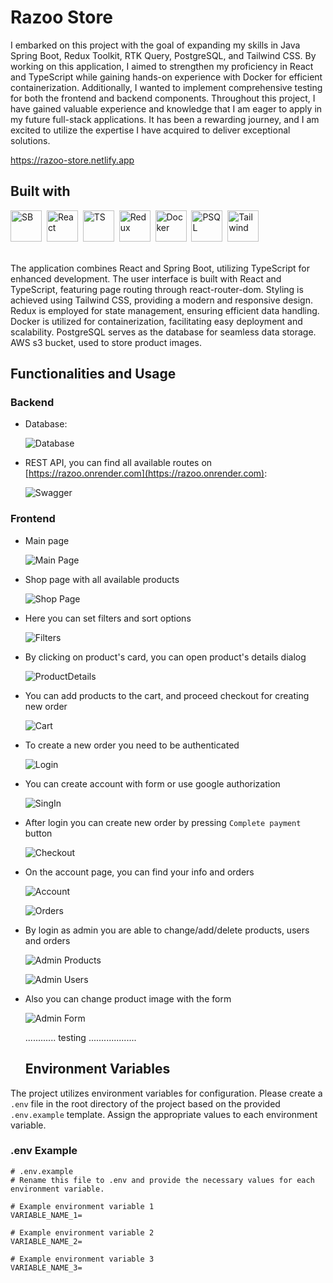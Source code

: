 # Razoo Store

I embarked on this project with the goal of expanding my skills in Java Spring Boot, Redux Toolkit, RTK Query, PostgreSQL, and Tailwind CSS.
By working on this application, I aimed to strengthen my proficiency in React and TypeScript while gaining hands-on experience with Docker for efficient containerization. Additionally, I wanted to implement comprehensive testing for both the frontend and backend components.
Throughout this project, I have gained valuable experience and knowledge that I am eager to apply in my future full-stack applications. It has been a rewarding journey, and I am excited to utilize the expertise I have acquired to deliver exceptional solutions.

https://razoo-store.netlify.app

## Built with

<!-- ICONS found at: ht<rtps://github.com/devicons/devicon/tree/master/icons -->
<div> 
      <img src="https://raw.githubusercontent.com/devicons/devicon/master/icons/spring/spring-original-wordmark.svg" title="SB" alt="SB" width="50" height="50"/>&nbsp;
      <img src="https://raw.githubusercontent.com/devicons/devicon/master/icons/react/react-original-wordmark.svg" title="React" alt="React" width="50" height="50"/>&nbsp;
      <img src="https://raw.githubusercontent.com/devicons/devicon/master/icons/typescript/typescript-original.svg" title="TS" alt="TS" width="50" height="50"/>&nbsp;
      <img src="https://raw.githubusercontent.com/devicons/devicon/master/icons/redux/redux-original.svg" title="Redux" alt="Redux" width="50" height="50"/>&nbsp;
      <img src="https://raw.githubusercontent.com/devicons/devicon/master/icons/docker/docker-original-wordmark.svg" title="Docker" alt="Docker" width="50" height="50"/>&nbsp;
      <img src="https://raw.githubusercontent.com/devicons/devicon/master/icons/postgresql/postgresql-original-wordmark.svg" title="PSQL" alt="PSQL" width="50" height="50"/>&nbsp;
      <img src="https://raw.githubusercontent.com/devicons/devicon/master/icons/tailwindcss/tailwindcss-original-wordmark.svg" title="Tailwind" alt="Tailwind" width="50" height="50"/>&nbsp;
</div>
<br>

The application combines React and Spring Boot, utilizing TypeScript for enhanced development. The user interface is built with React and TypeScript, featuring page routing through react-router-dom. Styling is achieved using Tailwind CSS, providing a modern and responsive design. Redux is employed for state management, ensuring efficient data handling. Docker is utilized for containerization, facilitating easy deployment and scalability. PostgreSQL serves as the database for seamless data storage. AWS s3 bucket, used to store product images.

## Functionalities and Usage

### Backend

- Database:

  ![Database](screenshots/database.jpg)

- REST API, you can find all available routes on [https://razoo.onrender.com](https://razoo.onrender.com):

  ![Swagger](screenshots/swagger.jpg)

### Frontend

- Main page

  ![Main Page](screenshots/mainPage.jpg)

- Shop page with all available products

  ![Shop Page](screenshots/shopPage.jpg)

- Here you can set filters and sort options

  ![Filters ](screenshots/filters.jpg)

- By clicking on product's card, you can open product's details dialog

  ![ProductDetails ](screenshots/productDetails.jpg)

- You can add products to the cart, and proceed checkout for creating new order

  ![Cart ](screenshots/cartPage.jpg)

- To create a new order you need to be authenticated

  ![Login ](screenshots/loginPage.jpg)

- You can create account with form or use google authorization

  ![SingIn ](screenshots/singInPage.jpg)

- After login you can create new order by pressing `Complete payment` button

  ![Checkout ](screenshots/checkoutPage.jpg)

- On the account page, you can find your info and orders

  ![Account ](screenshots/accountPage.jpg)

  ![Orders ](screenshots/orderPage.jpg)

- By login as admin you are able to change/add/delete products, users and orders

  ![Admin Products ](screenshots/adminProducts.jpg)

  ![Admin Users ](screenshots/adminUsers.jpg)

- Also you can change product image with the form

  ![Admin Form ](screenshots/adminForm.jpg)
  
  
  
  ............ testing ...................
  ## Environment Variables

The project utilizes environment variables for configuration. Please create a `.env` file in the root directory of the project based on the provided `.env.example` template. Assign the appropriate values to each environment variable.

### .env Example

```plaintext
# .env.example
# Rename this file to .env and provide the necessary values for each environment variable.

# Example environment variable 1
VARIABLE_NAME_1=

# Example environment variable 2
VARIABLE_NAME_2=

# Example environment variable 3
VARIABLE_NAME_3=
